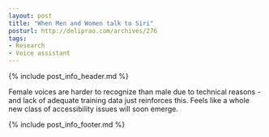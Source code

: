 ```yaml
---
layout: post
title: "When Men and Women talk to Siri"
posturl: http://deliprao.com/archives/276
tags:
- Research
- Voice assistant
---
```


{% include post_info_header.md %}

Female voices are harder to recognize than male due to technical reasons - and lack of adequate training data just reinforces this. Feels like a whole new class of accessibility issues will soon emerge.

<!--more-->
{% include post_info_footer.md %}
